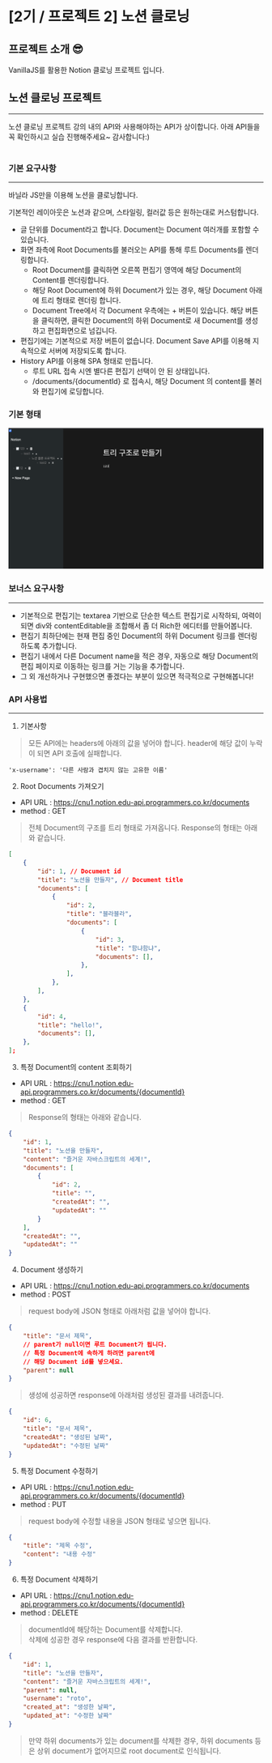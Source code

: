 # [2기 / 프로젝트 2] 노션 클로닝

## 프로젝트 소개 😎

VanillaJS를 활용한 Notion 클로닝 프로젝트 입니다.

## 노션 클로닝 프로젝트

---

노션 클로닝 프로젝트 강의 내의 API와 사용해야하는 API가 상이합니다.
아래 API들을 꼭 확인하시고 실습 진행해주세요~ 감사합니다:)
<br/>
<br/>

### 기본 요구사항

---

바닐라 JS만을 이용해 노션을 클로닝합니다.

기본적인 레이아웃은 노션과 같으며, 스타일링, 컬러값 등은 원하는대로 커스텀합니다.

-   글 단위를 Document라고 합니다. Document는 Document 여러개를 포함할 수 있습니다.
-   화면 좌측에 Root Documents를 불러오는 API를 통해 루트 Documents를 렌더링합니다.
    -   Root Document를 클릭하면 오른쪽 편집기 영역에 해당 Document의 Content를 렌더링합니다.
    -   해당 Root Document에 하위 Document가 있는 경우, 해당 Document 아래에 트리 형태로 렌더링 합니다.
    -   Document Tree에서 각 Document 우측에는 + 버튼이 있습니다. 해당 버튼을 클릭하면, 클릭한 Document의 하위 Document로 새 Document를 생성하고 편집화면으로 넘깁니다.
-   편집기에는 기본적으로 저장 버튼이 없습니다. Document Save API를 이용해 지속적으로 서버에 저장되도록 합니다.
-   History API를 이용해 SPA 형태로 만듭니다.
    -   루트 URL 접속 시엔 별다른 편집기 선택이 안 된 상태입니다.
    -   /documents/{documentId} 로 접속시, 해당 Document 의 content를 불러와 편집기에 로딩합니다.

### 기본 형태

![css](./demo.png)

### 보너스 요구사항

---

-   기본적으로 편집기는 textarea 기반으로 단순한 텍스트 편집기로 시작하되, 여력이 되면 div와 contentEditable을 조합해서 좀 더 Rich한 에디터를 만들어봅니다.
-   편집기 최하단에는 현재 편집 중인 Document의 하위 Document 링크를 렌더링하도록 추가합니다.
-   편집기 내에서 다른 Document name을 적은 경우, 자동으로 해당 Document의 편집 페이지로 이동하는 링크를 거는 기능을 추가합니다.
-   그 외 개선하거나 구현했으면 좋겠다는 부분이 있으면 적극적으로 구현해봅니다!

### API 사용법

---

1. 기본사항

> 모든 API에는 headers에 아래의 값을 넣어야 합니다. header에 해당 값이 누락이 되면 API 호출에 실패합니다.

`'x-username': '다른 사람과 겹치지 않는 고유한 이름'`

2. Root Documents 가져오기

-   API URL : https://cnu1.notion.edu-api.programmers.co.kr/documents
-   method : GET

> 전체 Document의 구조를 트리 형태로 가져옵니다. Response의 형태는 아래와 같습니다.

```json
[
    {
        "id": 1, // Document id
        "title": "노션을 만들자", // Document title
        "documents": [
            {
                "id": 2,
                "title": "블라블라",
                "documents": [
                    {
                        "id": 3,
                        "title": "함냐함냐",
                        "documents": [],
                    },
                ],
            },
        ],
    },
    {
        "id": 4,
        "title": "hello!",
        "documents": [],
    },
];
```

3.  특정 Document의 content 조회하기

-   API URL : https://cnu1.notion.edu-api.programmers.co.kr/documents/{documentId}
-   method : GET

> Response의 형태는 아래와 같습니다.

```json
{
    "id": 1,
    "title": "노션을 만들자",
    "content": "즐거운 자바스크립트의 세계!",
    "documents": [
        {
            "id": 2,
            "title": "",
            "createdAt": "",
            "updatedAt": ""
        }
    ],
    "createdAt": "",
    "updatedAt": ""
}
```

4.  Document 생성하기

-   API URL : https://cnu1.notion.edu-api.programmers.co.kr/documents
-   method : POST

> request body에 JSON 형태로 아래처럼 값을 넣어야 합니다.

```json
{
    "title": "문서 제목",
    // parent가 null이면 루트 Document가 됩니다.
    // 특정 Document에 속하게 하려면 parent에
    // 해당 Document id를 넣으세요.
    "parent": null
}
```

> 생성에 성공하면 response에 아래처럼 생성된 결과를 내려줍니다.

```json
{
    "id": 6,
    "title": "문서 제목",
    "createdAt": "생성된 날짜",
    "updatedAt": "수정된 날짜"
}
```

5. 특정 Document 수정하기

-   API URL : https://cnu1.notion.edu-api.programmers.co.kr/documents/{documentId}
-   method : PUT

> request body에 수정할 내용을 JSON 형태로 넣으면 됩니다.

```json
{
    "title": "제목 수정",
    "content": "내용 수정"
}
```

6. 특정 Document 삭제하기

-   API URL : https://cnu1.notion.edu-api.programmers.co.kr/documents/{documentId}
-   method : DELETE

> documentId에 해당하는 Document를 삭제합니다.<br/>
> 삭제에 성공한 경우 response에 다음 결과를 반환합니다.

```json
{
    "id": 1,
    "title": "노션을 만들자",
    "content": "즐거운 자바스크립트의 세계!",
    "parent": null,
    "username": "roto",
    "created_at": "생성한 날짜",
    "updated_at": "수정한 날짜"
}
```

> 만약 하위 documents가 있는 document를 삭제한 경우, 하위 documents 등은 상위 document가 없어지므로 root document로 인식됩니다.
